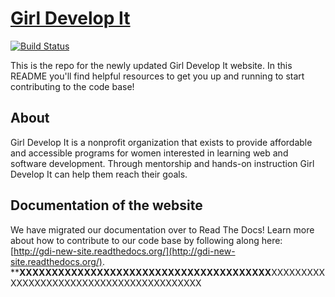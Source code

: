 # [Girl Develop It](http://girl-develop-it.herokuapp.com)

[![Build Status](https://api.travis-ci.org/girldevelopit/gdi-website.svg?branch=production)](https://travis-ci.org/girldevelopit/gdi-new-site)

<!-- [![Coverage Status](https://coveralls.io/repos/dianpan/gdi-new-site/badge.svg?branch=production&service=github)](https://coveralls.io/github/dianpan/gdi-new-site?branch=production) -->

This is the repo for the newly updated Girl Develop It website. In this README you'll find helpful resources to get you up and running to start contributing to the code base!

## About

Girl Develop It is a nonprofit organization that exists to provide affordable and accessible programs for women interested in learning web and software development. Through mentorship and hands-on instruction Girl Develop It can help them reach their goals.

## Documentation of the website

We have migrated our documentation over to Read The Docs! Learn more about how to contribute to our code base by following along here: [http://gdi-new-site.readthedocs.org/](http://gdi-new-site.readthedocs.org/).
********************************************XXXXXXXXXXXXXXXXXXXXXXXXXXXXXXXXXXXXXXX******************************************XXXXXXXXXXXXXXXXXXXXXXXXXXXXXXXXXXXXXXXXX
